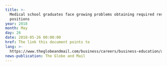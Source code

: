 ```yaml
---
title: >-
  Medical school graduates face growing problems obtaining required residency
  positions
year: 2018
month: May
day: 26
date: 2018-05-26 00:00:00
href: The link this document points to
lang: >-
  https://www.theglobeandmail.com/business/careers/business-education/article-medical-school-graduates-face-growing-problems-obtaining-required/
news-publication: The Globe and Mail
---
```


